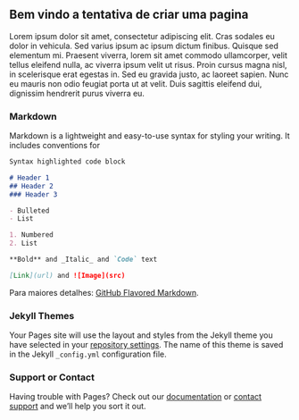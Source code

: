 ## Bem vindo a tentativa de criar uma pagina

Lorem ipsum dolor sit amet, consectetur adipiscing elit. Cras sodales eu dolor in vehicula. Sed varius ipsum ac ipsum dictum finibus. Quisque sed elementum mi. Praesent viverra, lorem sit amet commodo ullamcorper, velit tellus eleifend nulla, ac viverra ipsum velit ut risus. Proin cursus magna nisl, in scelerisque erat egestas in. Sed eu gravida justo, ac laoreet sapien. Nunc eu mauris non odio feugiat porta ut at velit. Duis sagittis eleifend dui, dignissim hendrerit purus viverra eu. 

### Markdown

Markdown is a lightweight and easy-to-use syntax for styling your writing. It includes conventions for

```markdown
Syntax highlighted code block

# Header 1
## Header 2
### Header 3

- Bulleted
- List

1. Numbered
2. List

**Bold** and _Italic_ and `Code` text

[Link](url) and ![Image](src)
```

Para maiores detalhes: [GitHub Flavored Markdown](https://guides.github.com/features/mastering-markdown/).

### Jekyll Themes

Your Pages site will use the layout and styles from the Jekyll theme you have selected in your [repository settings](https://github.com/acgoularthub/ccuern/settings). The name of this theme is saved in the Jekyll `_config.yml` configuration file.

### Support or Contact

Having trouble with Pages? Check out our [documentation](https://help.github.com/categories/github-pages-basics/) or [contact support](https://github.com/contact) and we’ll help you sort it out.


